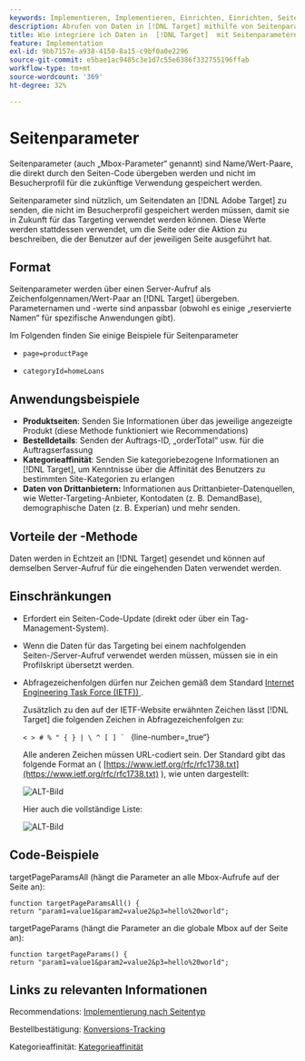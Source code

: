 ```yaml
---
keywords: Implementieren, Implementieren, Einrichten, Einrichten, Seitenparameter
description: Abrufen von Daten in [!DNL Target] mithilfe von Seitenparametern.
title: Wie integriere ich Daten in  [!DNL Target]  mit Seitenparametern?
feature: Implementation
exl-id: 9bb7157e-a938-4150-8a15-c9bf0a0e2296
source-git-commit: e5bae1ac9485c3e1d7c55e6386f332755196ffab
workflow-type: tm+mt
source-wordcount: '369'
ht-degree: 32%

---
```


# Seitenparameter

Seitenparameter (auch „Mbox-Parameter“ genannt) sind Name/Wert-Paare, die direkt durch den Seiten-Code übergeben werden und nicht im Besucherprofil für die zukünftige Verwendung gespeichert werden.

Seitenparameter sind nützlich, um Seitendaten an [!DNL Adobe Target] zu senden, die nicht im Besucherprofil gespeichert werden müssen, damit sie in Zukunft für das Targeting verwendet werden können. Diese Werte werden stattdessen verwendet, um die Seite oder die Aktion zu beschreiben, die der Benutzer auf der jeweiligen Seite ausgeführt hat.

## Format

Seitenparameter werden über einen Server-Aufruf als Zeichenfolgennamen/Wert-Paar an [!DNL Target] übergeben. Parameternamen und -werte sind anpassbar (obwohl es einige „reservierte Namen“ für spezifische Anwendungen gibt).

Im Folgenden finden Sie einige Beispiele für Seitenparameter

* `page=productPage`

* `categoryId=homeLoans`

## Anwendungsbeispiele

* **Produktseiten**: Senden Sie Informationen über das jeweilige angezeigte Produkt (diese Methode funktioniert wie Recommendations)
* **Bestelldetails**: Senden der Auftrags-ID, „orderTotal“ usw. für die Auftragserfassung
* **Kategorieaffinität**: Senden Sie kategoriebezogene Informationen an [!DNL Target], um Kenntnisse über die Affinität des Benutzers zu bestimmten Site-Kategorien zu erlangen
* **Daten von Drittanbietern:** Informationen aus Drittanbieter-Datenquellen, wie Wetter-Targeting-Anbieter, Kontodaten (z. B. DemandBase), demographische Daten (z. B. Experian) und mehr senden.

## Vorteile der -Methode

Daten werden in Echtzeit an [!DNL Target] gesendet und können auf demselben Server-Aufruf für die eingehenden Daten verwendet werden.

## Einschränkungen

* Erfordert ein Seiten-Code-Update (direkt oder über ein Tag-Management-System).
* Wenn die Daten für das Targeting bei einem nachfolgenden Seiten-/Server-Aufruf verwendet werden müssen, müssen sie in ein Profilskript übersetzt werden.
* Abfragezeichenfolgen dürfen nur Zeichen gemäß dem Standard [Internet Engineering Task Force (IETF)) ](https://www.ietf.org/rfc/rfc3986.txt).

  Zusätzlich zu den auf der IETF-Website erwähnten Zeichen lässt [!DNL Target] die folgenden Zeichen in Abfragezeichenfolgen zu:

  ```< > # % " { } | \ ^ [ ] ` ``` {line-number=„true“}

  Alle anderen Zeichen müssen URL-codiert sein. Der Standard gibt das folgende Format an ( [https://www.ietf.org/rfc/rfc1738.txt](https://www.ietf.org/rfc/rfc1738.txt) ), wie unten dargestellt:

  ![ALT-Bild](assets/ietf1.png)

  Hier auch die vollständige Liste:

  ![ALT-Bild](assets/ietf2.png)

## Code-Beispiele

targetPageParamsAll (hängt die Parameter an alle Mbox-Aufrufe auf der Seite an):

`function targetPageParamsAll() { return "param1=value1&param2=value2&p3=hello%20world";`

targetPageParams (hängt die Parameter an die globale Mbox auf der Seite an):

`function targetPageParams() { return "param1=value1&param2=value2&p3=hello%20world";`

## Links zu relevanten Informationen

Recommendations: [Implementierung nach Seitentyp](https://experienceleague.adobe.com/docs/target/using/recommendations/plan-implement.html?lang=de)

Bestellbestätigung: [Konversions-Tracking](../../implement/client-side/atjs/how-to-deployatjs/implement-target-without-a-tag-manager.md#track-conversions)

Kategorieaffinität: [Kategorieaffinität](https://experienceleague.adobe.com/docs/target/using/audiences/visitor-profiles/category-affinity.html?lang=de)
